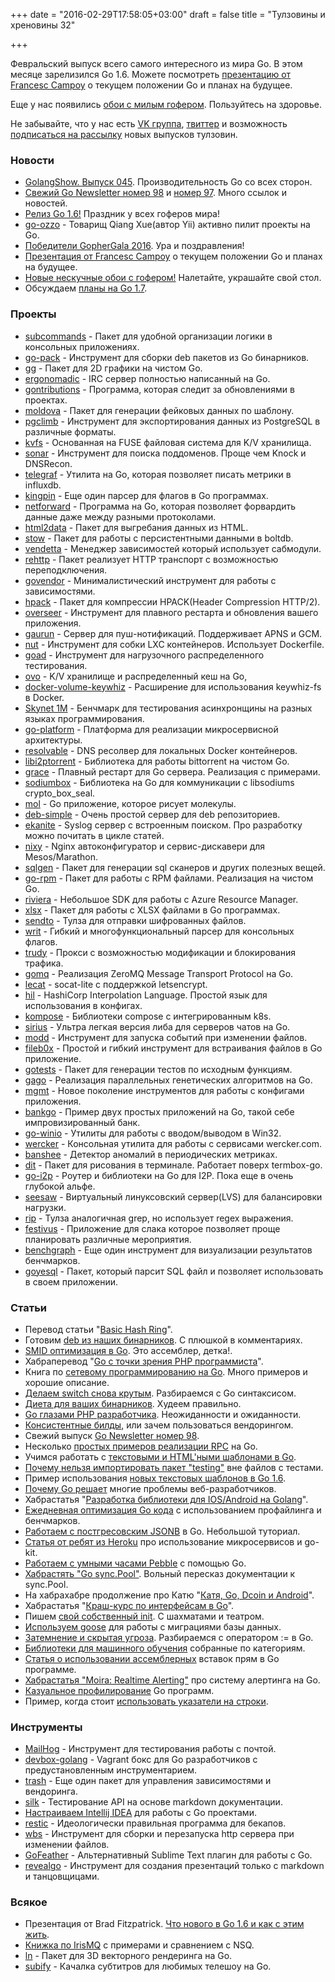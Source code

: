 +++
date = "2016-02-29T17:58:05+03:00"
draft = false
title = "Тулзовины и хреновины 32"

+++

<p>Февральский выпуск всего самого интересного из мира Go. В этом месяце зарелизился Go 1.6. Можете посмотреть <a href="https://talks.golang.org/2016/state-of-go.slide#1">презентацию от Francesc Campoy</a> о текущем положении Go и планах на будущее.</p>

<p>Еще у нас появились <a href="http://4gophers.ru/wall">обои с милым гофером</a>. Пользуйтесь на здоровье.</p>

<p>Не забывайте, что у нас есть <a href="https://vk.com/golang">VK группа</a>, <a href="https://twitter.com/4gophers">твиттер</a> и возможность <a href="http://4gophers.ru/subscribe">подписаться на рассылку</a> новых выпусков тулзовин.</p>

<h3>Новости</h3>

<ul>
<li><a href="https://golangshow.com/episode/2016/02-25-045/">GolangShow. Выпуск 045</a>. Производительность Go со всех сторон.</li>
<li><a href="http://golangweekly.com/issues/98">Свежий Go Newsletter номер 98</a> и <a href="http://golangweekly.com/issues/97">номер 97</a>. Много ссылок и новостей.</li>
<li><a href="https://blog.golang.org/go1.6">Релиз Go 1.6!</a> Праздник у всех гоферов мира!</li>
<li><a href="https://github.com/go-ozzo">go-ozzo</a> - Товарищ Qiang Xue(автор Yii) активно пилит проекты на Go. </li>
<li><a href="http://gophergala.com/blog/gopher/gala/2016/02/05/winners-2016/">Победители GopherGala 2016</a>. Ура и поздравления!</li>
<li><a href="https://talks.golang.org/2016/state-of-go.slide#1">Презентация от Francesc Campoy</a> о текущем положении Go и планах на будущее.</li>
<li><a href="http://4gophers.ru/wall">Новые нескучные обои с гофером!</a> Налетайте, украшайте свой стол.</li>
<li>Обсуждаем <a href="https://groups.google.com/forum/#!topic/golang-dev/TerfinvPffw">планы на Go 1.7</a>.</li>
</ul>

<h3>Проекты</h3>

<ul>
<li><a href="https://github.com/google/subcommands">subcommands</a> - Пакет для удобной организации логики в консольных приложениях.</li>
<li><a href="https://github.com/reddec/go-pack">go-pack</a> - Инструмент для сборки deb пакетов из Go бинарников.</li>
<li><a href="https://github.com/fogleman/gg">gg</a> - Пакет для 2D графики на чистом Go.</li>
<li><a href="https://github.com/edmund-huber/ergonomadic">ergonomadic</a> - IRC сервер полностью написанный на Go.</li>
<li><a href="https://github.com/jubalh/gontributions">gontributions</a> - Программа, которая следит за обновлениями в проектах.</li>
<li><a href="https://github.com/stabbycutyou/moldova">moldova</a> - Пакет для генерации фейковых данных по шаблону.</li>
<li><a href="https://github.com/lukasmartinelli/pgclimb">pgclimb</a> - Инструмент для экспортирования данных из PostgreSQL в различные форматы.</li>
<li><a href="https://github.com/cpuguy83/kvfs">kvfs</a> - Основанная на FUSE файловая система для K/V хранилища.</li>
<li><a href="https://github.com/jrozner/sonar">sonar</a> - Инструмент для поиска поддоменов. Проще чем Knock и DNSRecon.</li>
<li><a href="https://github.com/influxdata/telegraf">telegraf</a> - Утилита на Go, которая позволяет писать метрики в influxdb.</li>
<li><a href="https://github.com/alecthomas/kingpin">kingpin</a> - Еще один парсер для флагов в Go программах.</li>
<li><a href="https://github.com/goburrow/netforward">netforward</a> - Программа на Go, которая позволяет форвардить данные даже между разными протоколами.</li>
<li><a href="https://github.com/msoap/html2data">html2data</a> - Пакет для выгребания данных из HTML.</li>
<li><a href="https://github.com/djherbis/stow">stow</a> - Пакет для работы с персистентными данными в boltdb.</li>
<li><a href="https://github.com/dpw/vendetta">vendetta</a> - Менеджер зависимостей который использует сабмодули.</li>
<li><a href="https://github.com/puerkitobio/rehttp">rehttp</a> - Пакет реализует HTTP транспорт с возможностью переподключения.</li>
<li><a href="https://github.com/kardianos/govendor">govendor</a> - Минималистический инструмент для работы с зависимостями.</li>
<li><a href="https://github.com/chrismoos/hpack">hpack</a> - Пакет для компрессии HPACK(Header Compression HTTP/2).</li>
<li><a href="https://github.com/jpillora/overseer">overseer</a> - Инструмент для плавного рестарта и обновления вашего приложения.</li>
<li><a href="https://github.com/mercari/gaurun">gaurun</a> - Сервер для пуш-нотификаций. Поддерживает APNS и GCM.</li>
<li><a href="https://github.com/pagerduty/nut">nut</a> - Инструмент для собки LXC контейнеров. Использует Dockerfile.</li>
<li><a href="https://github.com/goadapp/goad">goad</a> - Инструмент для нагрузочного распределенного тестирования.</li>
<li><a href="https://github.com/maxzerbini/ovo">ovo</a> - K/V хранилище и распределенный кеш на Go,</li>
<li><a href="https://github.com/calavera/docker-volume-keywhiz">docker-volume-keywhiz</a> - Расширение для использования keywhiz-fs в Docker.</li>
<li><a href="https://github.com/atemerev/skynet">Skynet 1M</a> - Бенчмарк для тестирования асинхронщины на разных языках программирования.</li>
<li><a href="https://github.com/micro/go-platform">go-platform</a> - Платформа для реализации микросервисной архитектуры.</li>
<li><a href="https://github.com/gliderlabs/resolvable">resolvable</a> - DNS ресолвер для локальных Docker контейнеров.</li>
<li><a href="https://github.com/majestrate/libi2ptorrent">libi2ptorrent</a> - Библиотека для работы bittorrent на чистом Go.</li>
<li><a href="https://github.com/facebookgo/grace">grace</a> - Плавный рестарт для Go сервера. Реализация с примерами.</li>
<li><a href="https://github.com/mdp/sodiumbox">sodiumbox</a> - Библиотека на Go для коммуникации с libsodiums crypto_box_seal.</li>
<li><a href="https://github.com/fogleman/mol">mol</a> - Go приложение, которое рисует молекулы.</li>
<li><a href="https://github.com/esell/deb-simple">deb-simple</a> - Очень простой сервер для deb репозиториев.</li>
<li><a href="https://github.com/ekanite/ekanite">ekanite</a> - Syslog сервер с встроенным поиском. Про разработку можно почитать в цикле статей.</li>
<li><a href="https://github.com/martensson/nixy">nixy</a> - Nginx автоконфигуратор и сервис-дискавери для Mesos/Marathon.</li>
<li><a href="https://github.com/drone/sqlgen">sqlgen</a> - Пакет для генерации sql сканеров и других полезных вещей.</li>
<li><a href="https://github.com/cavaliercoder/go-rpm">go-rpm</a> - Пакет для работы с RPM файлами. Реализация на чистом Go.</li>
<li><a href="https://github.com/jen20/riviera">riviera</a> - Небольшое SDK для работы с Azure Resource Manager.</li>
<li><a href="https://github.com/tealeg/xlsx">xlsx</a> - Пакет для работы с XLSX файлами в Go программах.</li>
<li><a href="https://sendto.click/">sendto</a> - Тулза для отправки шифрованных файлов.</li>
<li><a href="https://github.com/bobziuchkovski/writ">writ</a> - Гибкий и многофункциональный парсер для консольных флагов.</li>
<li><a href="https://github.com/praetorian-inc/trudy">trudy</a> - Прокси с возможностью модификации и блокирования трафика.</li>
<li><a href="https://github.com/zeromq/gomq">gomq</a> - Реализация ZeroMQ Message Transport Protocol на Go.</li>
<li><a href="https://github.com/jtolds/lecat">lecat</a> - socat-lite с поддержкой letsencrypt.</li>
<li><a href="https://github.com/hashicorp/hil">hil</a> - HashiCorp Interpolation Language. Простой язык для использования в конфигах.</li>
<li><a href="https://github.com/skippbox/kompose">kompose</a> - Библиотеки compose с интегрированным k8s.</li>
<li><a href="https://github.com/ortuman/sirius">sirius</a> - Ультра легкая версия либа для серверов чатов на Go.</li>
<li><a href="https://github.com/cortesi/modd">modd</a> - Инструмент для запуска событий при изменении файлов.</li>
<li><a href="https://github.com/UnnoTed/fileb0x">fileb0x</a> - Простой и гибкий инструмент для встраивания файлов в Go приложение.</li>
<li><a href="https://github.com/tcnksm/gotests">gotests</a> - Пакет для генерации тестов по исходным функциям.</li>
<li><a href="https://github.com/MaxHalford/gago">gago</a> - Реализация параллельных генетических алгоритмов на Go.</li>
<li><a href="https://github.com/purpleidea/mgmt">mgmt</a> - Новое поколение инструментов для работы с конфигами приложения.</li>
<li><a href="https://github.com/miolini/bankgo">bankgo</a> - Пример двух простых приложений на Go, такой себе импровизированный банк.</li>
<li><a href="https://github.com/microsoft/go-winio">go-winio</a> - Утилиты для работы с вводом/выводом в Win32.</li>
<li><a href="https://github.com/wercker/wercker">wercker</a> - Консольная утилита для работы с сервисами wercker.com.</li>
<li><a href="https://github.com/eleme/banshee">banshee</a> - Детектор аномалий в периодических метриках.</li>
<li><a href="https://github.com/slapresta/dit">dit</a> - Пакет для рисования в терминале. Работает поверх termbox-go.</li>
<li><a href="https://github.com/majestrate/go-i2p">go-i2p</a> - Роутер и библиотеки на Go для I2P. Пока еще в очень глубокой альфе.</li>
<li><a href="https://github.com/google/seesaw">seesaw</a> - Виртуальный линуксовский сервер(LVS) для балансировки нагрузки.</li>
<li><a href="https://github.com/icholy/rip">rip</a> - Тулза аналогичная grep, но использует regex выражения.</li>
<li><a href="https://github.com/gophergala2016/festivus">festivus</a> - Приложение для слака которое позволяет проще планировать различные мероприятия.</li>
<li><a href="https://github.com/CodingBerg/benchgraph">benchgraph</a> - Еще один инструмент для визуализации результатов бенчмарков.</li>
<li><a href="https://github.com/nleof/goyesql">goyesql</a> - Пакет, который парсит SQL файл и позволяет использовать в своем приложении.</li>
</ul>

<h3>Статьи</h3>

<ul>
<li>Перевод статьи "<a href="http://4gophers.ru/article/standartnoe-kolco-basic-hash-ring">Basic Hash Ring</a>".</li>
<li>Готовим <a href="http://4gophers.ru/article/gotovim-deb-iz-nashih-binarnikov">deb из наших бинарников</a>. С плюшкой в комментариях.</li>
<li><a href="http://4gophers.ru/article/smid-optimizaciya-v-go">SMID оптимизация в Go</a>. Это ассемблер, детка!.</li>
<li>Хабраперевод "<a href="https://habrahabr.ru/post/277987/">Go с точки зрения PHP программиста</a>".</li>
<li>Книга по <a href="https://www.gitbook.com/book/jannewmarch/network-programming-with-go-golang-/details">сетевому программированию на Go</a>. Много примеров и хорошие описание.</li>
<li><a href="http://elliot.land/making-switch-cool-again">Делаем switch снова крутым</a>. Разбираемся с Go синтаксисом.</li>
<li><a href="http://bit.ly/1Qin20e">Диета для ваших бинарников</a>. Худеем правильно.</li>
<li><a href="http://sobit.me/2016/02/25/go-from-php-engineers-perspective/">Go глазами PHP разработчика</a>. Неожиданности и ожиданности.</li>
<li><a href="http://bit.ly/1XPNPCu">Консистентные билды</a>, или зачем пользоваться вендорингом.</li>
<li>Свежий выпуск <a href="http://golangweekly.com/issues/98">Go Newsletter номер 98</a>.</li>
<li>Несколько <a href="http://www.integralist.co.uk/posts/golang-rpc.html">простых примеров реализации RPC</a> на Go.</li>
<li>Учимся работать с <a href="https://rockfloat.com/post/learning-golang-templates.html">текстовыми и HTML'ными шаблонами в Go</a>.</li>
<li><a href="http://www.gmarik.info/blog/2016/go-testing-package-side-effects/">Почему нельзя импортировать пакет "testing"</a> вне файлов с тестами.</li>
<li>Пример использования <a href="http://nathanleclaire.com/blog/2016/02/23/using-golang-1.6-templates/">новых текстовых шаблонов в Go 1.6</a>.</li>
<li><a href="http://ewanvalentine.io/why-go-solves-so-many-problems-for-web-developers/">Почему Go решает</a> многие проблемы веб-разработчиков.</li>
<li>Хабрастатья "<a href="https://habrahabr.ru/post/277705/">Разработка библиотеки для IOS/Android на Golang</a>".</li>
<li><a href="http://bit.ly/1mOwX1x">Ежедневная оптимизация Go кода</a> с использованием профайлинга и бенчмарков.</li>
<li><a href="http://coussej.github.io/2016/02/16/Handling-JSONB-in-Go-Structs/">Работаем с постгресовским JSONB</a> в Go. Небольшой туториал.</li>
<li><a href="https://blog.heroku.com/archives/2016/2/19/microservices_in_go_using_go_kit">Статья от ребят из Heroku</a> про использование микросервисов и go-kit.</li>
<li><a href="http://gobot.io/documentation/platforms/pebble/">Работаем с умными часами Pebble</a> с помощью Go.</li>
<li><a href="https://habrahabr.ru/post/277137/">Хабрастять "Go sync.Pool"</a>. Вольный пересказ документации к sync.Pool.</li>
<li>На хабрахабре продолжение про Катю "<a href="https://habrahabr.ru/post/277099/">Катя, Go, Dcoin и Android</a>".</li>
<li>Хабрастатья "<a href="https://habrahabr.ru/post/276981/">Краш-курс по интерфейсам в Go</a>".</li>
<li>Пишем <a href="http://www.mustafaak.in/2016/02/08/writing-my-own-init-with-go.html">свой собственный init</a>. С шахматами и театром.</li>
<li><a href="https://getgophish.com/blog/post/database-migrations-in-go/">Используем goose</a> для работы с миграциями базы данных.</li>
<li><a href="http://blog.dbalan.in/blog/2016/01/14/golang-shorthand-operator-allows-accidental-shadowing-of-variable/">Затемнение и скрытая угроза</a>. Разбираемся с оператором := в Go.</li>
<li><a href="http://www.fodop.com/ar-1002">Библиотеки для машинного обучения</a> собранные по категориям.</li>
<li><a href="https://goroutines.com/asm">Статья о использовании ассемблерных</a> вставок прям в Go программе.</li>
<li><a href="https://habrahabr.ru/company/skbkontur/blog/276403/">Хабрастатья "Moira: Realtime Alerting"</a> про систему алертинга на Go.</li>
<li><a href="http://morsmachine.dk/causalprof">Казуальное профилирование</a> Go программ.</li>
<li>Пример, когда стоит <a href="https://dhdersch.github.io/golang/2016/01/23/golang-when-to-use-string-pointers.html">использовать указатели на строки</a>.</li>
</ul>

<h3>Инструменты</h3>

<ul>
<li><a href="https://github.com/mailhog/mailhog">MailHog</a> - Инструмент для тестирования работы с почтой.</li>
<li><a href="https://github.com/samuell/devbox-golang">devbox-golang</a> - Vagrant бокс для Go разработчиков с предустановленным инструментарием.</li>
<li><a href="https://github.com/rancher/trash">trash</a> - Еще один пакет для управления зависимостями и вендоринга.</li>
<li><a href="https://github.com/matryer/silk">silk</a> - Тестирование API на основе markdown документации.</li>
<li><a href="https://rootpd.com/2016/02/04/setting-up-intellij-idea-for-your-first-golang-project/">Настраиваем Intellij IDEA</a> для работы с Go проектами.</li>
<li><a href="https://github.com/restic/restic">restic</a> - Идеологически правильная программа для бекапов.</li>
<li><a href="https://github.com/achiku/wbs">wbs</a> - Инструмент для сборки и перезапуска http сервера при изменении файлов.</li>
<li><a href="https://github.com/frou/GoFeather">GoFeather</a> - Альтернативный Sublime Text плагин для работы с Go.</li>
<li><a href="https://github.com/yusukebe/revealgo">revealgo</a> - Инструмент для создания презентаций только с markdown и танцовщицами.</li>
</ul>

<h3>Всякое</h3>

<ul>
<li>Презентация от Brad Fitzpatrick. <a href="https://docs.google.com/presentation/d/1JsCKdK_AvDdn8EkummMNvpo7ntqteWQfynq9hFTCkhQ/preview?pref=2&amp;pli=1&amp;slide=id.p">Что нового в Go 1.6 и как с этим жить</a>.</li>
<li><a href="https://github.com/irismq/book">Книжка по IrisMQ</a> с примерами и сравнением с NSQ.</li>
<li><a href="https://github.com/fogleman/ln">ln</a> - Пакет для 3D векторного рендеринга на Go.</li>
<li><a href="https://github.com/matcornic/subify">subify</a> - Качалка субтитров для любимых телешоу на Go.</li>
</ul>
